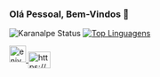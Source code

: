 ### Olá Pessoal, Bem-Vindos 👋

<!--
**enivaldoqueiroz/enivaldoqueiroz** is a ✨ _special_ ✨ repository because its `README.md` (this file) appears on your GitHub profile.

Here are some ideas to get you started:

- 🔭 I’m currently working on ...
- 🌱 I’m currently learning ...
- 👯 I’m looking to collaborate on ...
- 🤔 I’m looking for help with ...
- 💬 Ask me about ...
- 📫 How to reach me: ...
- 😄 Pronouns: ...
- ⚡ Fun fact: ...
-->

![Karanalpe Status](https://github-readme-stats.vercel.app/api?username=enivaldoqueiroz&show_icons=true)
[![Top Linguagens](https://github-readme-stats.vercel.app/api/top-langs/?username=enivaldoqueiroz&layout=compact)](https://github.com/enivaldoqueiroz/github-readme-stats)

<p align="left">
    <a href=" https://dev.to/enivaldoqueiroz " target=" blank "> <img align=" center "
            src=" https://cdn.jsdelivr.net/npm/simple-icons@3.0.1/icons/dev- dot-to.svg " alt=" enivaldoqueiroz "
            height=" 30 " largura=" 40 " /> </a>
    <a href="https://linkedin.com/in/https://www.linkedin.com/in/enivaldo-queiroz-138996121/" target="blank"> <img
            align="center" src=" https://cdn.jsdelivr.net/npm/simple-icons@3.0.1/icons/linkedin.svg "
            alt=" https://www.linkedin.com/in/enivaldo-queiroz-138996121/ " height="30" width="40" /> </a>
</p>
